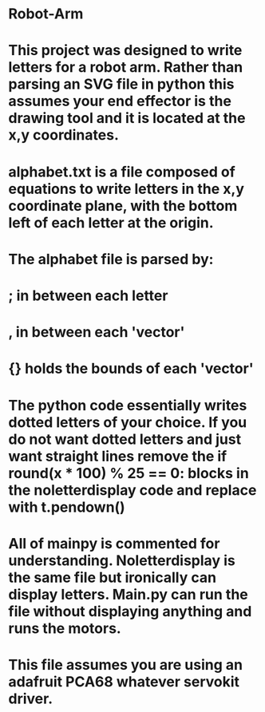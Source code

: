 # Robot-Arm
# This project was designed to write letters for a robot arm. Rather than parsing an SVG file in python this assumes your end effector is the drawing tool and it is located at the x,y coordinates.

# alphabet.txt is a file composed of equations to write letters in the x,y coordinate plane, with the bottom left of each letter at the origin. 

# The alphabet file is parsed by:
# ; in between each letter 
# , in between each 'vector'
# {} holds the bounds of each 'vector'

# The python code essentially writes dotted letters of your choice. If you do not want dotted letters and just want straight lines remove the if round(x * 100) % 25 == 0: blocks in the noletterdisplay code and replace with t.pendown()

# All of mainpy is commented for understanding. Noletterdisplay is the same file but ironically can display letters. Main.py can run the file without displaying anything and runs the motors.

# This file assumes you are using an adafruit PCA68 whatever servokit driver.
